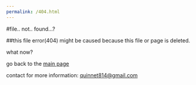 ```yaml
---
permalink: /404.html
---
```

#file.. not.. found...?

##this file error(404) might be caused because this file or page is deleted.

what now?

go back to the [main page](https://quinten814.github.io)

contact for more information: quinnet814@gmail.com
